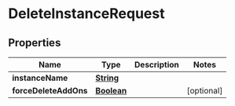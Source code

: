 

# DeleteInstanceRequest


## Properties

| Name | Type | Description | Notes |
|------------ | ------------- | ------------- | -------------|
|**instanceName** | [**String**](String.md) |  |  |
|**forceDeleteAddOns** | [**Boolean**](Boolean.md) |  |  [optional] |



